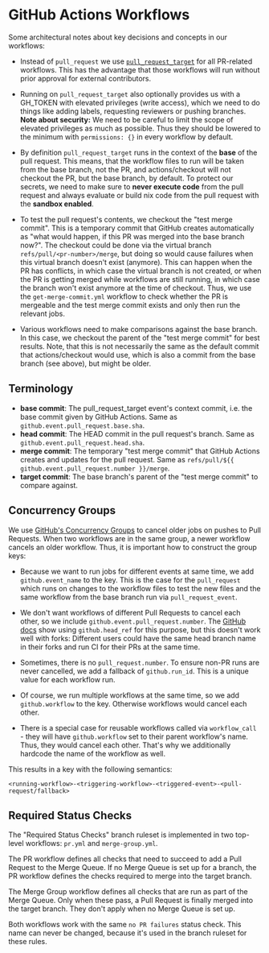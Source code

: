 # GitHub Actions Workflows

Some architectural notes about key decisions and concepts in our workflows:

- Instead of `pull_request` we use [`pull_request_target`](https://docs.github.com/actions/writing-workflows/choosing-when-your-workflow-runs/events-that-trigger-workflows#pull_request_target) for all PR-related workflows.
  This has the advantage that those workflows will run without prior approval for external contributors.

- Running on `pull_request_target` also optionally provides us with a GH_TOKEN with elevated privileges (write access), which we need to do things like adding labels, requesting reviewers or pushing branches.
  **Note about security:** We need to be careful to limit the scope of elevated privileges as much as possible.
  Thus they should be lowered to the minimum with `permissions: {}` in every workflow by default.

- By definition `pull_request_target` runs in the context of the **base** of the pull request.
  This means, that the workflow files to run will be taken from the base branch, not the PR, and actions/checkout will not checkout the PR, but the base branch, by default.
  To protect our secrets, we need to make sure to **never execute code** from the pull request and always evaluate or build nix code from the pull request with the **sandbox enabled**.

- To test the pull request's contents, we checkout the "test merge commit".
  This is a temporary commit that GitHub creates automatically as "what would happen, if this PR was merged into the base branch now?".
  The checkout could be done via the virtual branch `refs/pull/<pr-number>/merge`, but doing so would cause failures when this virtual branch doesn't exist (anymore).
  This can happen when the PR has conflicts, in which case the virtual branch is not created, or when the PR is getting merged while workflows are still running, in which case the branch won't exist anymore at the time of checkout.
  Thus, we use the `get-merge-commit.yml` workflow to check whether the PR is mergeable and the test merge commit exists and only then run the relevant jobs.

- Various workflows need to make comparisons against the base branch.
  In this case, we checkout the parent of the "test merge commit" for best results.
  Note, that this is not necessarily the same as the default commit that actions/checkout would use, which is also a commit from the base branch (see above), but might be older.

## Terminology

- **base commit**: The pull_request_target event's context commit, i.e. the base commit given by GitHub Actions.
  Same as `github.event.pull_request.base.sha`.
- **head commit**: The HEAD commit in the pull request's branch.
  Same as `github.event.pull_request.head.sha`.
- **merge commit**: The temporary "test merge commit" that GitHub Actions creates and updates for the pull request.
  Same as `refs/pull/${{ github.event.pull_request.number }}/merge`.
- **target commit**: The base branch's parent of the "test merge commit" to compare against.

## Concurrency Groups

We use [GitHub's Concurrency Groups](https://docs.github.com/en/actions/writing-workflows/choosing-what-your-workflow-does/control-the-concurrency-of-workflows-and-jobs) to cancel older jobs on pushes to Pull Requests.
When two workflows are in the same group, a newer workflow cancels an older workflow.
Thus, it is important how to construct the group keys:

- Because we want to run jobs for different events at same time, we add `github.event_name` to the key.
  This is the case for the `pull_request` which runs on changes to the workflow files to test the new files and the same workflow from the base branch run via `pull_request_event`.

- We don't want workflows of different Pull Requests to cancel each other, so we include `github.event.pull_request.number`.
  The [GitHub docs](https://docs.github.com/en/actions/writing-workflows/choosing-what-your-workflow-does/control-the-concurrency-of-workflows-and-jobs#example-using-a-fallback-value) show using `github.head_ref` for this purpose, but this doesn't work well with forks: Different users could have the same head branch name in their forks and run CI for their PRs at the same time.

- Sometimes, there is no `pull_request.number`.
  To ensure non-PR runs are never cancelled, we add a fallback of `github.run_id`.
  This is a unique value for each workflow run.

- Of course, we run multiple workflows at the same time, so we add `github.workflow` to the key.
  Otherwise workflows would cancel each other.

- There is a special case for reusable workflows called via `workflow_call` - they will have `github.workflow` set to their parent workflow's name.
  Thus, they would cancel each other.
  That's why we additionally hardcode the name of the workflow as well.

This results in a key with the following semantics:

```
<running-workflow>-<triggering-workflow>-<triggered-event>-<pull-request/fallback>
```

## Required Status Checks

The "Required Status Checks" branch ruleset is implemented in two top-level workflows: `pr.yml` and `merge-group.yml`.

The PR workflow defines all checks that need to succeed to add a Pull Request to the Merge Queue.
If no Merge Queue is set up for a branch, the PR workflow defines the checks required to merge into the target branch.

The Merge Group workflow defines all checks that are run as part of the Merge Queue.
Only when these pass, a Pull Request is finally merged into the target branch.
They don't apply when no Merge Queue is set up.

Both workflows work with the same `no PR failures` status check.
This name can never be changed, because it's used in the branch ruleset for these rules.
